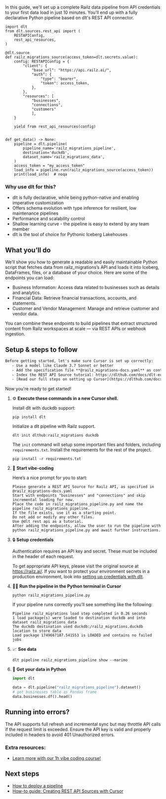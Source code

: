 In this guide, we'll set up a complete Railz data pipeline from API credentials to your first data load in just 10 minutes. You'll end up with a fully declarative Python pipeline based on dlt's REST API connector.

```python-outcome
import dlt
from dlt.sources.rest_api import (
    RESTAPIConfig,
    rest_api_resources,
)

@dlt.source
def railz_migrations_source(access_token=dlt.secrets.value):
    config: RESTAPIConfig = {
        "client": {
            "base_url": "https://api.railz.ai/",
            "auth": {
                "type": "bearer",
                "token": access_token,
            },
        },
        "resources": [
            "businesses",
            "connections",
            "customers"
            ],
    }

    yield from rest_api_resources(config)


def get_data() -> None:
    pipeline = dlt.pipeline(
        pipeline_name='railz_migrations_pipeline',
        destination='duckdb',
        dataset_name='railz_migrations_data', 
    )
    access_token = "my_access_token"
    load_info = pipeline.run(railz_migrations_source(access_token))
    print(load_info)  # noqa
```

### Why use dlt for this?

- dlt is fully declarative, while being python-native and enabling imperative customization
- Offers schema evolution with type inference for resilient, low maintenance pipelines
- Performance and scalability control
- Shallow learning curve - the pipeline is easy to extend by any team member
- dlt is the tool of choice for Pythonic Iceberg Lakehouses

## What you’ll do

We’ll show you how to generate a readable and easily maintainable Python script that fetches data from railz_migrations’s API and loads it into Iceberg, DataFrames, files, or a database of your choice. Here are some of the endpoints you can load:

- Business Information: Access data related to businesses such as details and analytics.
- Financial Data: Retrieve financial transactions, accounts, and statements.
- Customer and Vendor Management: Manage and retrieve customer and vendor data.

You can combine these endpoints to build pipelines that extract structured content from Railz workspaces at scale — via REST APIs or webhook ingestion.

## Setup & steps to follow

```default
Before getting started, let's make sure Cursor is set up correctly:
   - Use a model like Claude 3.7 Sonnet or better
   - Add the specification file **@railz_migrations-docs.yaml** as context
   - Index the REST API Source tutorial: https://dlthub.com/docs/dlt-ecosystem/verified-sources/rest_api/ and add it to context as **@dlt rest api**
   - [Read our full steps on setting up Cursor](https://dlthub.com/docs/dlt-ecosystem/llm-tooling/cursor-restapi#23-configuring-cursor-with-documentation)
```

Now you're ready to get started! 

1. ⚙️ **Execute these commands in a new Cursor shell.**
    
    Install dlt with duckdb support:
    ```shell
    pip install dlt
    ```

    Initialize a dlt pipeline with Railz support.
    ```shell
    dlt init dlthub:railz_migrations duckdb
    ```

    The `init` command will setup some important files and folders, including `requirements.txt`. Install the requirements for the rest of the project.
    ```shell
    pip install -r requirements.txt
    ```
    
2. 🤠 **Start vibe-coding**
    
    Here’s a nice prompt for you to start: 
    
    ```prompt
    Please generate a REST API Source for Railz API, as specified in @railz_migrations-docs.yaml 
    Start with endpoints "businesses" and "connections" and skip incremental loading for now. 
    Place the code in railz_migrations_pipeline.py and name the pipeline railz_migrations_pipeline. 
    If the file exists, use it as a starting point. 
    Do not add or modify any other files. 
    Use @dlt rest api as a tutorial. 
    After adding the endpoints, allow the user to run the pipeline with python railz_migrations_pipeline.py and await further instructions.
    ```

    
3. 🔒 **Setup credentials** 
    
    Authentication requires an API key and secret. These must be included in the header of each request.
    
    To get appropriate API keys, please visit the original source at https://railz.ai/.
    If you want to protect your environment secrets in a production environment, look into [setting up credentials with dlt](https://dlthub.com/docs/walkthroughs/add_credentials).
    
4. 🏃‍♀️ **Run the pipeline in the Python terminal in Cursor**
    
    ```shell
    python railz_migrations_pipeline.py
    ```
    
    If your pipeline runs correctly you’ll see something like the following:
    
    ```shell
    Pipeline railz_migrations load step completed in 0.26 seconds
    1 load package(s) were loaded to destination duckdb and into dataset railz_migrations_data
    The duckdb destination used duckdb:/railz_migrations.duckdb location to store data
    Load package 1749667187.541553 is LOADED and contains no failed jobs
    ```
    
5. 📈 **See data**
    
    ```shell
    dlt pipeline railz_migrations_pipeline show --marimo
    ```
    
6. 🐍 **Get your data in Python**
    
    ```python
    import dlt

   data = dlt.pipeline("railz_migrations_pipeline").dataset()
   # get businesses table as Pandas frame
   data.businesses.df().head()
    ```

## Running into errors?

The API supports full refresh and incremental sync but may throttle API calls if the request limit is exceeded. Ensure the API key is valid and properly included in headers to avoid 401 Unauthorized errors.

### Extra resources:

- [Learn more with our 1h vibe coding course!](https://www.youtube.com/watch?v=GGid70rnJuM)

## Next steps

- [How to deploy a pipeline](https://dlthub.com/docs/walkthroughs/deploy-a-pipeline)
- [How-to guide: Creating REST API Sources with Cursor](https://dlthub.com/docs/dlt-ecosystem/llm-tooling/cursor-restapi)
